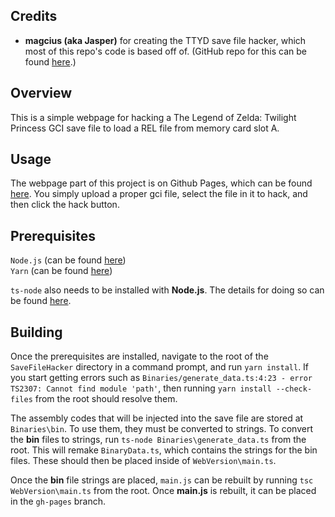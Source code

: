 ## Credits
* **magcius (aka Jasper)** for creating the TTYD save file hacker, which most of this repo's code is based off of. (GitHub repo for this can be found [here](https://github.com/magcius/TTYDSaveHacker).)

## Overview
This is a simple webpage for hacking a The Legend of Zelda: Twilight Princess GCI save file to load a REL file from memory card slot A.

## Usage
The webpage part of this project is on Github Pages, which can be found [here](https://zsrtp.github.io/SaveFileHacker/). You simply upload a proper gci file, select the file in it to hack, and then click the hack button.

## Prerequisites
`Node.js` (can be found [here](https://nodejs.org/en/download/))  
`Yarn` (can be found [here](https://classic.yarnpkg.com/en/docs/install#windows-stable))  

`ts-node` also needs to be installed with **Node.js**. The details for doing so can be found [here](https://github.com/TypeStrong/ts-node).  

## Building
Once the prerequisites are installed, navigate to the root of the `SaveFileHacker` directory in a command prompt, and run `yarn install`. If you start getting errors such as `Binaries/generate_data.ts:4:23 - error TS2307: Cannot find module 'path'`, then running `yarn install --check-files` from the root should resolve them.

The assembly codes that will be injected into the save file are stored at `Binaries\bin`. To use them, they must be converted to strings. To convert the **bin** files to strings, run `ts-node Binaries\generate_data.ts` from the root. This will remake `BinaryData.ts`, which contains the strings for the bin files. These should then be placed inside of `WebVersion\main.ts`.  

Once the **bin** file strings are placed, `main.js` can be rebuilt by running `tsc WebVersion\main.ts` from the root. Once **main.js** is rebuilt, it can be placed in the `gh-pages` branch.
